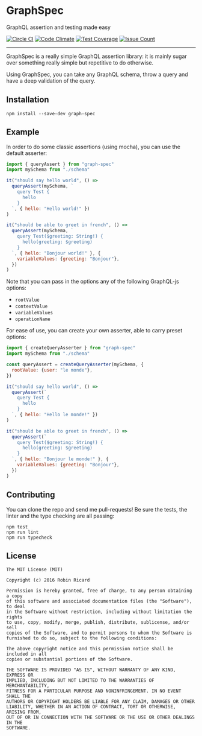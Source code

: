 # GraphSpec

GraphQL assertion and testing made easy

[![Circle CI](https://circleci.com/gh/rricard/graph-spec/tree/master.svg?style=svg)](https://circleci.com/gh/rricard/graph-spec/tree/master) [![Code Climate](https://codeclimate.com/repos/572b9718ee6f41008b000c4c/badges/785614f6bde8c4d9dc30/gpa.svg)](https://codeclimate.com/repos/572b9718ee6f41008b000c4c/feed) [![Test Coverage](https://codeclimate.com/repos/572b9718ee6f41008b000c4c/badges/785614f6bde8c4d9dc30/coverage.svg)](https://codeclimate.com/repos/572b9718ee6f41008b000c4c/coverage) [![Issue Count](https://codeclimate.com/repos/572b9718ee6f41008b000c4c/badges/785614f6bde8c4d9dc30/issue_count.svg)](https://codeclimate.com/repos/572b9718ee6f41008b000c4c/feed)

---

GraphSpec is a really simple GraphQL assertion library: it is mainly sugar over
something really simple but repetitive to do otherwise.

Using GraphSpec, you can take any GraphQL schema, throw a query and have a deep
validation of the query.

## Installation

```
npm install --save-dev graph-spec
```

## Example

In order to do some classic assertions (using mocha), you can use the default
asserter:

```javascript
import { queryAssert } from "graph-spec"
import mySchema from "./schema"

it("should say hello world", () =>
  queryAssert(mySchema, `
    query Test {
      hello
    }
  `, { hello: "Hello world!" })
)

it("should be able to greet in french", () =>
  queryAssert(mySchema, `
    query Test($greeting: String!) {
      hello(greeting: $greeting)
    }
  `, { hello: "Bonjour world!" }, {
    variableValues: {greeting: "Bonjour"},
  })
)
```

Note that you can pass in the options any of the following GraphQL-js options:

- `rootValue`
- `contextValue`
- `variableValues`
- `operationName`

For ease of use, you can create your own asserter, able to carry preset options:

```javascript
import { createQueryAsserter } from "graph-spec"
import mySchema from "./schema"

const queryAssert = createQueryAsserter(mySchema, {
  rootValue: {user: "le monde"},
})

it("should say hello world", () =>
  queryAssert(`
    query Test {
      hello
    }
  `, { hello: "Hello le monde!" })
)

it("should be able to greet in french", () =>
  queryAssert(`
    query Test($greeting: String!) {
      hello(greeting: $greeting)
    }
  `, { hello: "Bonjour le monde!" }, {
    variableValues: {greeting: "Bonjour"},
  })
)
```

## Contributing

You can clone the repo and send me pull-requests! Be sure the tests, the linter
and the type checking are all passing:

```
npm test
npm run lint
npm run typecheck
```

## License

```
The MIT License (MIT)

Copyright (c) 2016 Robin Ricard

Permission is hereby granted, free of charge, to any person obtaining a copy
of this software and associated documentation files (the "Software"), to deal
in the Software without restriction, including without limitation the rights
to use, copy, modify, merge, publish, distribute, sublicense, and/or sell
copies of the Software, and to permit persons to whom the Software is
furnished to do so, subject to the following conditions:

The above copyright notice and this permission notice shall be included in all
copies or substantial portions of the Software.

THE SOFTWARE IS PROVIDED "AS IS", WITHOUT WARRANTY OF ANY KIND, EXPRESS OR
IMPLIED, INCLUDING BUT NOT LIMITED TO THE WARRANTIES OF MERCHANTABILITY,
FITNESS FOR A PARTICULAR PURPOSE AND NONINFRINGEMENT. IN NO EVENT SHALL THE
AUTHORS OR COPYRIGHT HOLDERS BE LIABLE FOR ANY CLAIM, DAMAGES OR OTHER
LIABILITY, WHETHER IN AN ACTION OF CONTRACT, TORT OR OTHERWISE, ARISING FROM,
OUT OF OR IN CONNECTION WITH THE SOFTWARE OR THE USE OR OTHER DEALINGS IN THE
SOFTWARE.
```
